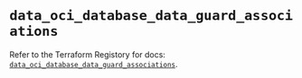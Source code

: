 # `data_oci_database_data_guard_associations`

Refer to the Terraform Registory for docs: [`data_oci_database_data_guard_associations`](https://registry.terraform.io/providers/oracle/oci/6.18.0/docs/data-sources/database_data_guard_associations).
